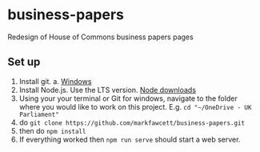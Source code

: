 # business-papers
Redesign of House of Commons business papers pages

## Set up

1. Install git.
    a. [Windows](https://git-scm.com/download/win)
2. Install Node.js. Use the LTS version. [Node downloads](https://nodejs.org/en/download/)
3. Using your your terminal or Git for windows, navigate to the folder where you would like to work on this project. E.g. `cd "~/OneDrive - UK Parliament"`
4. do `git clone https://github.com/markfawcett/business-papers.git`
5. then do `npm install`
6. If everything worked then `npm run serve` should start a web server.

